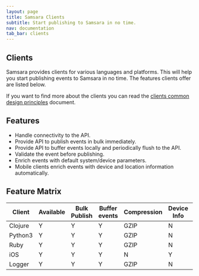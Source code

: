 ```yaml
---
layout: page
title: Samsara Clients
subtitle: Start publishing to Samsara in no time.
nav: documentation
tab_bar: clients
---
```


## Clients
Samsara provides clients for various languages and platforms. This
will help you start publishing events to Samsara in no time. The
features clients offer are listed below.

If you want to find more about the clients you can read
the [clients common design principles](/docs/design/clients-design)
document.

## Features
* Handle connectivity to the API.
* Provide API to publish events in bulk immediately.
* Provide API to buffer events locally and periodically flush to the API.
* Validate the event before publishing.
* Enrich events with default system/device parameters.
* Mobile clients enrich events with device and location information automatically.


## Feature Matrix

| Client     | Available   | Bulk Publish | Buffer events | Compression | Device Info | Location |
|------------|-------------|--------------|---------------|-------------|-------------|----------|
| Clojure    | Y           | Y            | Y             | GZIP        | N           | N        |
| Python3    | Y           | Y            | Y             | GZIP        | N           | N        |
| Ruby       | Y           | Y            | Y             | GZIP        | N           | N        |
| iOS        | Y           | Y            | Y             | N           | Y           | Y        |
| Logger     | Y           | Y            | Y             | GZIP        | N           | N        |
